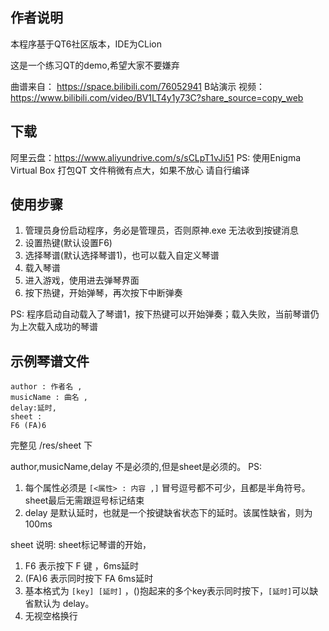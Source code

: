 ## 作者说明
本程序基于QT6社区版本，IDE为CLion

这是一个练习QT的demo,希望大家不要嫌弃

曲谱来自：
https://space.bilibili.com/76052941
B站演示 视频：https://www.bilibili.com/video/BV1LT4y1y73C?share_source=copy_web
## 下载
阿里云盘：https://www.aliyundrive.com/s/sCLpT1vJi51
PS: 使用Enigma Virtual Box 打包QT 文件稍微有点大，如果不放心 请自行编译

## 使用步骤
1. 管理员身份启动程序，务必是管理员，否则原神.exe 无法收到按键消息
2. 设置热键(默认设置F6)
3. 选择琴谱(默认选择琴谱1)，也可以载入自定义琴谱
4. 载入琴谱
4. 进入游戏，使用进去弹琴界面
5. 按下热键，开始弹琴，再次按下中断弹奏

PS: 程序启动自动载入了琴谱1，按下热键可以开始弹奏；载入失败，当前琴谱仍为上次载入成功的琴谱



## 示例琴谱文件
```txl
author : 作者名 ,
musicName : 曲名 ,
delay:延时,
sheet :
F6 (FA)6
```
完整见 /res/sheet 下

author,musicName,delay 不是必须的,但是sheet是必须的。
PS:
1. 每个属性必须是 `[<属性> : 内容 ,]`  冒号逗号都不可少，且都是半角符号。sheet最后无需跟逗号标记结束
2. delay 是默认延时，也就是一个按键缺省状态下的延时。该属性缺省，则为100ms

sheet 说明:
sheet标记琴谱的开始，
1. F6 表示按下 F 键 ，6ms延时
2. (FA)6 表示同时按下 FA 6ms延时
3. 基本格式为 `[key] [延时]` ，()抱起来的多个key表示同时按下，`[延时]`可以缺省默认为 delay。
4. 无视空格换行
